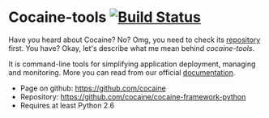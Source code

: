 Cocaine-tools [![Build Status](https://travis-ci.org/cocaine/cocaine-tools.png?branch=master)](https://travis-ci.org/cocaine/cocaine-tools)
=============
Have you heard about Cocaine? No? Omg, you need to check its [repository](https://github.com/cocaine/cocaine-core) first.
You have? Okay, let's describe what me mean behind *cocaine-tools*.

It is command-line tools for simplifying application deployment, managing and monitoring. More you can read from
our official [documentation](http://cocaine-tools.readthedocs.org/en/latest).

* Page on github: https://github.com/cocaine
* Repository: https://github.com/cocaine/cocaine-framework-python
* Requires at least Python 2.6
